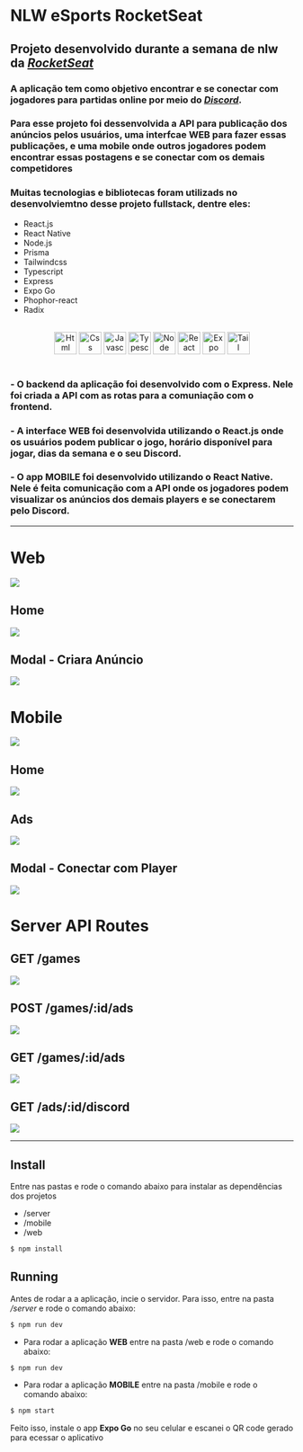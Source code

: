 # NLW eSports RocketSeat

## Projeto desenvolvido durante a semana de nlw da <a href="https://www.rocketseat.com.br/discover"><i>RocketSeat</i></a>

### A aplicação tem como objetivo encontrar e se conectar com jogadores para partidas online por meio do <a href="https://discord.com/"><i>Discord</i></a>. 

### Para esse projeto foi dessenvolvida a API para publicação dos anúncios pelos usuários, uma interfcae WEB para fazer essas publicações, e uma mobile onde outros jogadores podem encontrar essas postagens e se conectar com os demais competidores

### Muitas tecnologias e bibliotecas foram utilizads no desenvolviemtno desse projeto fullstack, dentre eles:
- React.js
- React Native
- Node.js
- Prisma
- Tailwindcss
- Typescript
- Express
- Expo Go
- Phophor-react
- Radix

<div align="center" style="display: inline_block"><br>
  <img src="https://www.vectorlogo.zone/logos/w3_html5/w3_html5-icon.svg" alt="Html" title="Html" width="40" height="40"/>
  <img src="https://www.vectorlogo.zone/logos/w3_css/w3_css-icon.svg" alt="Css" title="Css" width="40" height="40"/>
  <img src="https://raw.githubusercontent.com/devicons/devicon/master/icons/javascript/javascript-plain.svg" alt="Javascript" title="Javascript" width="40"/>
  <img src="https://www.vectorlogo.zone/logos/typescriptlang/typescriptlang-icon.svg" alt="Typescript" title="Typescript" width="40" height="40"/>
  <img src="https://www.vectorlogo.zone/logos/nodejs/nodejs-icon.svg" alt="Node" title="Node" width="40" height="40"/>
  <img src="https://www.vectorlogo.zone/logos/reactjs/reactjs-icon.svg" alt="React" title="React" width="40" height="40"/>
  <img src="https://www.vectorlogo.zone/logos/expoio/expoio-icon.svg" alt="Expo" title="Expo" width="40" height="40"/>
  <img src="https://www.vectorlogo.zone/logos/tailwindcss/tailwindcss-icon.svg" alt="Tail" title="Tail" width="40" height="40"/>
</div>
<br>

### - O backend da aplicação foi desenvolvido com o **Express**. Nele foi criada a API com as rotas para a comuniação com o frontend.

### - A interface **WEB** foi desenvolvida utilizando o **React.js** onde os usuários podem publicar o jogo, horário disponível para jogar, dias da semana e o seu Discord.

### - O app **MOBILE** foi desenvolvido utilizando o **React Native**. Nele é feita comunicação com a API onde os jogadores podem visualizar os anúncios dos demais players e se conectarem pelo Discord.

<hr>

# Web

<img src="Images/webvideo.gif">

## Home

<img src="Images/webhome.jpeg"/>

## Modal - Criara Anúncio

<img src="Images/webmodal.jpeg">

# Mobile

<img src="Images/mobilevideo.gif" />

## Home

<img src="Images/mobilehome.jpeg">

## Ads

<img src="Images/mobileads.jpeg">

## Modal - Conectar com Player

<img src="Images/mobilemodal.jpeg">

# Server API Routes

## GET /games

<img src="Images/servergames.jpeg" />

## POST /games/:id/ads

<img src="Images/servercreate.jpeg" />

## GET /games/:id/ads

<img src="Images/serverlistads.jpeg" />

## GET /ads/:id/discord

<img src="Images/serverdiscord.jpeg" />

<hr>

## Install
Entre nas pastas e rode o comando abaixo para instalar as dependências dos projetos
- /server
- /mobile
- /web
```sh
$ npm install
```
## Running
Antes de rodar a a aplicação, incie o servidor. Para isso, entre na pasta */server* e rode o comando abaixo:
```sh
$ npm run dev
```
- Para rodar a aplicação **WEB** entre na pasta /web e rode o comando abaixo:
```sh
$ npm run dev
```
- Para rodar a aplicação **MOBILE** entre na pasta /mobile e rode o comando abaixo:
```sh
$ npm start
```
Feito isso, instale o app **Expo Go** no seu celular e escanei o QR code gerado para ecessar o aplicativo


